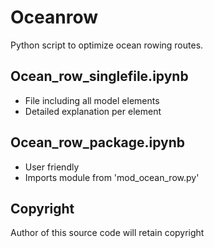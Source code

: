 # Oceanrow
Python script to optimize ocean rowing routes.

## Ocean_row_singlefile.ipynb
* File including all model elements
* Detailed explanation per element

## Ocean_row_package.ipynb
* User friendly
* Imports module from 'mod_ocean_row.py'

## Copyright
Author of this source code will retain copyright
